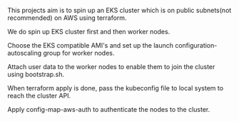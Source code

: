 This projects aim is to spin up an EKS cluster which is on public subnets(not recommended) on AWS using terraform.

We do spin up EKS cluster first and then worker nodes. 

Choose the EKS compatible AMI's and set up the launch configuration-autoscaling group for worker nodes.

Attach user data to the worker nodes to enable them to join the cluster using bootstrap.sh.

When terraform apply is done, pass the kubeconfig file to local system to reach the cluster API.

Apply config-map-aws-auth to authenticate the nodes to the cluster.

